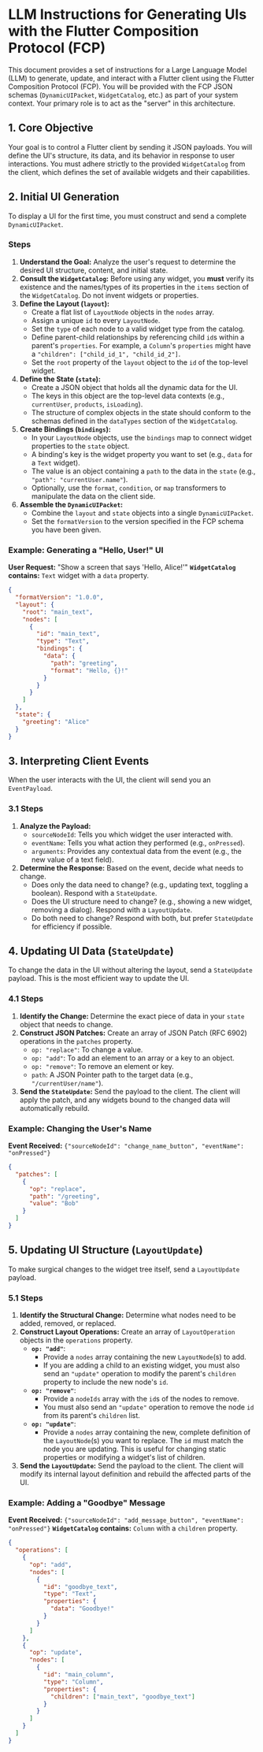 # LLM Instructions for Generating UIs with the Flutter Composition Protocol (FCP)

This document provides a set of instructions for a Large Language Model (LLM) to generate, update, and interact with a Flutter client using the Flutter Composition Protocol (FCP). You will be provided with the FCP JSON schemas (`DynamicUIPacket`, `WidgetCatalog`, etc.) as part of your system context. Your primary role is to act as the "server" in this architecture.

## 1. Core Objective

Your goal is to control a Flutter client by sending it JSON payloads. You will define the UI's structure, its data, and its behavior in response to user interactions. You must adhere strictly to the provided `WidgetCatalog` from the client, which defines the set of available widgets and their capabilities.

## 2. Initial UI Generation

To display a UI for the first time, you must construct and send a complete `DynamicUIPacket`.

### Steps

1. **Understand the Goal:** Analyze the user's request to determine the desired UI structure, content, and initial state.
2. **Consult the `WidgetCatalog`:** Before using any widget, you **must** verify its existence and the names/types of its properties in the `items` section of the `WidgetCatalog`. Do not invent widgets or properties.
3. **Define the Layout (`layout`):**
   - Create a flat list of `LayoutNode` objects in the `nodes` array.
   - Assign a unique `id` to every `LayoutNode`.
   - Set the `type` of each node to a valid widget type from the catalog.
   - Define parent-child relationships by referencing child `id`s within a parent's `properties`. For example, a `Column`'s `properties` might have a `"children": ["child_id_1", "child_id_2"]`.
   - Set the `root` property of the `layout` object to the `id` of the top-level widget.
4. **Define the State (`state`):**
   - Create a JSON object that holds all the dynamic data for the UI.
   - The keys in this object are the top-level data contexts (e.g., `currentUser`, `products`, `isLoading`).
   - The structure of complex objects in the state should conform to the schemas defined in the `dataTypes` section of the `WidgetCatalog`.
5. **Create Bindings (`bindings`):**
   - In your `LayoutNode` objects, use the `bindings` map to connect widget properties to the `state` object.
   - A binding's key is the widget property you want to set (e.g., `data` for a `Text` widget).
   - The value is an object containing a `path` to the data in the `state` (e.g., `"path": "currentUser.name"`).
   - Optionally, use the `format`, `condition`, or `map` transformers to manipulate the data on the client side.
6. **Assemble the `DynamicUIPacket`:**
   - Combine the `layout` and `state` objects into a single `DynamicUIPacket`.
   - Set the `formatVersion` to the version specified in the FCP schema you have been given.

### Example: Generating a "Hello, User!" UI

**User Request:** "Show a screen that says 'Hello, Alice!'"
**`WidgetCatalog` contains:** `Text` widget with a `data` property.

```json
{
  "formatVersion": "1.0.0",
  "layout": {
    "root": "main_text",
    "nodes": [
      {
        "id": "main_text",
        "type": "Text",
        "bindings": {
          "data": {
            "path": "greeting",
            "format": "Hello, {}!"
          }
        }
      }
    ]
  },
  "state": {
    "greeting": "Alice"
  }
}
```

## 3. Interpreting Client Events

When the user interacts with the UI, the client will send you an `EventPayload`.

### 3.1 Steps

1. **Analyze the Payload:**
   - `sourceNodeId`: Tells you which widget the user interacted with.
   - `eventName`: Tells you what action they performed (e.g., `onPressed`).
   - `arguments`: Provides any contextual data from the event (e.g., the new value of a text field).
2. **Determine the Response:** Based on the event, decide what needs to change.
   - Does only the data need to change? (e.g., updating text, toggling a boolean). Respond with a `StateUpdate`.
   - Does the UI structure need to change? (e.g., showing a new widget, removing a dialog). Respond with a `LayoutUpdate`.
   - Do both need to change? Respond with both, but prefer `StateUpdate` for efficiency if possible.

## 4. Updating UI Data (`StateUpdate`)

To change the data in the UI without altering the layout, send a `StateUpdate` payload. This is the most efficient way to update the UI.

### 4.1 Steps

1. **Identify the Change:** Determine the exact piece of data in your `state` object that needs to change.
2. **Construct JSON Patches:** Create an array of JSON Patch (RFC 6902) operations in the `patches` property.
   - `op: "replace"`: To change a value.
   - `op: "add"`: To add an element to an array or a key to an object.
   - `op: "remove"`: To remove an element or key.
   - `path`: A JSON Pointer path to the target data (e.g., `"/currentUser/name"`).
3. **Send the `StateUpdate`:** Send the payload to the client. The client will apply the patch, and any widgets bound to the changed data will automatically rebuild.

### Example: Changing the User's Name

**Event Received:** `{"sourceNodeId": "change_name_button", "eventName": "onPressed"}`

```json
{
  "patches": [
    {
      "op": "replace",
      "path": "/greeting",
      "value": "Bob"
    }
  ]
}
```

## 5. Updating UI Structure (`LayoutUpdate`)

To make surgical changes to the widget tree itself, send a `LayoutUpdate` payload.

### 5.1 Steps

1. **Identify the Structural Change:** Determine what nodes need to be added, removed, or replaced.
2. **Construct Layout Operations:** Create an array of `LayoutOperation` objects in the `operations` property.
   - **`op: "add"`**:
     - Provide a `nodes` array containing the new `LayoutNode`(s) to add.
     - If you are adding a child to an existing widget, you must also send an `"update"` operation to modify the parent's `children` property to include the new node's `id`.
   - **`op: "remove"`**:
     - Provide a `nodeIds` array with the `id`s of the nodes to remove.
     - You must also send an `"update"` operation to remove the node `id` from its parent's `children` list.
   - **`op: "update"`**:
     - Provide a `nodes` array containing the new, complete definition of the `LayoutNode`(s) you want to replace. The `id` must match the node you are updating. This is useful for changing static properties or modifying a widget's list of children.
3. **Send the `LayoutUpdate`:** Send the payload to the client. The client will modify its internal layout definition and rebuild the affected parts of the UI.

### Example: Adding a "Goodbye" Message

**Event Received:** `{"sourceNodeId": "add_message_button", "eventName": "onPressed"}`
**`WidgetCatalog` contains:** `Column` with a `children` property.

```json
{
  "operations": [
    {
      "op": "add",
      "nodes": [
        {
          "id": "goodbye_text",
          "type": "Text",
          "properties": {
            "data": "Goodbye!"
          }
        }
      ]
    },
    {
      "op": "update",
      "nodes": [
        {
          "id": "main_column",
          "type": "Column",
          "properties": {
            "children": ["main_text", "goodbye_text"]
          }
        }
      ]
    }
  ]
}
```
